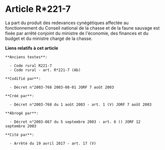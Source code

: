 # Article R*221-7

La part du produit des redevances cynégétiques affectée au fonctionnement du Conseil national de la chasse et de la faune
sauvage est fixée par arrêté conjoint du ministre de l'économie, des finances et du budget et du ministre chargé de la
chasse.

**Liens relatifs à cet article**

	**Anciens textes**:

	  - Code rural R221-7
	  - Code rural - art. R*221-7 (Ab)

	**Codifié par**:

	  - Décret n°2003-768 2003-08-01 JORF 7 août 2003

	**Créé par**:

	  - Décret n°2003-768 du 1 août 2003 - art. 1 (V) JORF 7 août 2003

	**Abrogé par**:

	  - Décret n°2003-867 du 5 septembre 2003 - art. 6 () JORF 12 septembre 2003

	**Cité par**:

	  - Arrêté du 19 avril 2017 - art. 17 (V)
